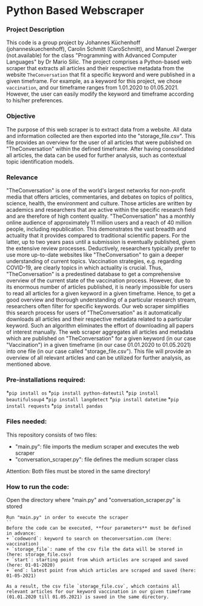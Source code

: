 # Python Based Webscraper

### Project Description 
This code is a group project by Johannes Küchenhoff (johanneskuechenhoff), Carolin Schmitt (CaroSchmitt), and Manuel Zwerger (not.available) for the class "Programming with Advanced Computer Languages" by Dr Mario Silic. 
The project comprises a Python-based web scraper that extracts all articles and their respective metadata from the website `TheConversation` that fit a specific keyword and were published in a given timeframe. For example, as a keyword for this project, we chose `vaccination`, and our timeframe ranges from 1.01.2020 to 01.05.2021. However, the user can easily modify the keyword and timeframe according to his/her preferences. 
### Objective
The purpose of this web scraper is to extract data from a website. All data and information collected are then exported into the "storage_file.csv". This file provides an overview for the user of all articles that were published on "TheConversation" within the defined timeframe. After having consolidated all articles, the data can be used for further analysis, such as contextual topic identification models.
### Relevance
"TheConversation" is one of the world's largest networks for non-profit media that offers articles, commentaries, and debates on topics of politics, science, health, the environment and culture. Those articles are written by academics and researchers that are active within the specific research field and are therefore of high content quality. 
"TheConversation" has a monthly online audience of approximately 11 million users and a reach of 40 million people, including republication. This demonstrates the vast breadth and actuality that it provides compared to traditional scientific papers. For the latter, up to two years pass until a submission is eventually published, given the extensive review processes. Deductively, researchers typically prefer to use more up-to-date websites like "TheConversation" to gain a deeper understanding of current topics. Vaccination strategies, e.g. regarding COVID-19, are clearly topics in which actuality is crucial. Thus, "TheConversation" is a predestined database to get a comprehensive overview of the current state of the vaccination process.
However, due to its enormous number of articles published, it is nearly impossible for users to read all articles for a given keyword in a given timeframe. Hence, to get a good overview and thorough understanding of a particular research stream, researchers often filter for specific keywords. Our web scraper simplifies this search process for users of "TheConversation" as it automatically downloads all articles and their respective metadata related to a particular keyword. Such an algorithm eliminates the effort of downloading all papers of interest manually. The web scraper aggregates all articles and metadata which are published on "TheConversation" for a given keyword (in our case "Vaccination") in a given timeframe (in our case 01.01.2020 to 01.05.2021) into one file (in our case called "storage_file.csv"). This file will provide an overview of all relevant articles and can be utilized for further analysis, as mentioned above.
### Pre-installations required:
*``pip install os``
*``pip install python-dateutil``
*``pip install beautifulsoup4``
*``pip install langdetect``
*``pip install datetime``
*``pip install requests``
*``pip install pandas``

### Files needed:
This repository consists of two files:
+ "main.py": file imports the medium scraper and executes the web scraper
+ "conversation_scraper.py": file defines the medium scraper class

Attention: Both files must be stored in the same directory!
### How to run the code:
Open the directory where "main.py" and "conversation_scraper.py" is stored 
```
Run "main.py" in order to execute the scraper
``
Before the code can be executed, **four parameters** must be defined in advance:
+ `codeword`: keyword to search on theconversation.com (here: vaccination)
+ `storage_file`: name of the csv file the data will be stored in (here: storage_file.csv)
+ `start`: starting point from which articles are scraped and saved (here: 01-01-2020)
+ `end`: latest point from which articles are scraped and saved (here: 01-05-2021)

As a result, the csv file `storage_file.csv`, which contains all relevant articles for our keyword vaccination in our given timeframe (01.01.2020 till 01.05.2021) is saved in the same directory.

